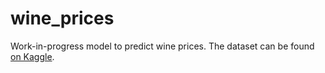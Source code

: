 # wine_prices
Work-in-progress model to predict wine prices.
The dataset can be found [on Kaggle](https://www.kaggle.com/mysarahmadbhat/wine-tasting).
